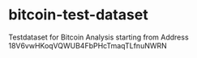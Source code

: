 # bitcoin-test-dataset
Testdataset for Bitcoin Analysis starting from Address 18V6vwHKoqVQWUB4FbPHcTmaqTLfnuNWRN
